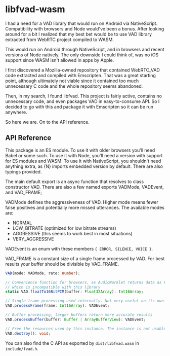 # libfvad-wasm

I had a need for a VAD library that would run on Android via NativeScript.
Compatibility with browsers and Node would've been a bonus.
After looking around for a bit I realized that my best bet would be to use
VAD library extracted from WebRTC project compiled to WASM.

This would run on Android through NativeScript, and in browsers and recent versions
of Node natively. The only downside I could think of, was no iOS support since WASM
isn't allowed in apps by Apple.

I first discovered a Mozilla-owned repository that contained WebRTC_VAD code extracted
and compiled with Emscripten. That was a great starting point, although ultimately
not viable since it contained too much unnecessary C code and the whole repository
seems abandoned.

Then, in my search, I found libfvad. This project is fairly active, contains no unnecessary code,
and even packages VAD in easy-to-consume API. So I decided to go with this and package it with
Emscripten so it can be run anywhere.

So here we are. On to the API reference.

## API Reference

This package is an ES module. To use it with older browsers you'll need Babel or some such.
To use it with Node, you'll need a version with support for ES modules and WASM.
To use it with NativeScript, you shouldn't need anything extra, as {N} imports embedded version
by default.
There are also typings provided.

The main default export is an async function that resolves to class constructor VAD.
There are also a few named exports VADMode, VADEvent, and VAD_FRAME;

VADMode defines the aggressiveness of VAD. Higher mode means fewer false positives and
potentially more missed utterances. The available modes are:

- NORMAL
- LOW_BITRATE (optimized for low bitrate streams)
- AGGRESSIVE (this seems to work best in most situations)
- VERY_AGGRESSIVE

VADEvent is an enum with these members `{ ERROR, SILENCE, VOICE }`.

VAD_FRAME is a constant size of a single frame processed by VAD. For best results
your buffer should be divisible by VAD_FRAME.

```typescript
VAD(mode: VADMode, rate: number);

// Convenience function for browsers, as AudioWorklet returns data as Float32Array
// which is incompatible with this library
static VAD.floatTo16BitPCM(buffer: Float32Array): Int16Array;

// Single frame processing used internally. Not very useful on its own
VAD.processFrame(frame: Int16Array): VADEvent;

// Buffer processing, larger buffers return more accurate results
VAD.processBuffer(buffer: Buffer | ArrayBufferView): VADEvent;

// Free the resources used by this instance. The instance is not usable afterward
VAD.destroy(): void;
```

You can also find the C API as exported by `dist/libfvad.wasm` in `include/fvad.h`.

